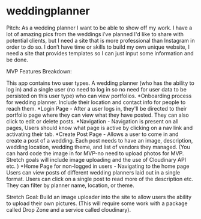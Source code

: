 # weddingplanner

Pitch: As a wedding planner I want to be able to show off my work. I have a lot of amazing pics from the weddings i’ve planned I'd like to share with potential clients, but I need a site that is more professional than Instagram in order to do so. I don’t have time or skills to build my own unique website, I need a site that provides templates so I can just input some information and be done. 

MVP Features Breakdown:

This app contains two user types. A wedding planner (who has the ability to log in) and a single user (no need to log in so no need for user data to be persisted on this user type) who can view portfolios. 
*Onboarding process for wedding planner. Include their location and contact info for people to reach them. 
*Login Page - After a user logs in, they'll be directed to their portfolio page where they can view what they have posted. They can also click to edit or delete posts. 
*Navigation - Navigation is present on all pages, Users should know what page is active by clicking on a nav link and activating their tab.
*Create Post Page - Allows a user to come in and create a post of a wedding. Each post needs to have an image, description, wedding location, wedding theme, and list of vendors they managed.  (You can hard code the image in for MVP-no need to upload photos for MVP. Stretch goals will include image uploading and the use of Cloudinary API etc. )
*Home Page for non-logged in users - Navigating to the home page Users can view posts of different wedding planners laid out in a single format. Users can click on a single post to read more of the description etc. They can filter by planner name, location, or theme. 

Stretch Goal: Build an image uploader into the site to allow users the ability to upload their own pictures. (This will require some work with a package called Drop Zone and a service called cloudinary).
